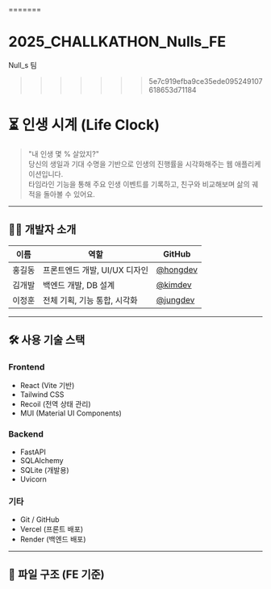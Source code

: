 =======
# 2025_CHALLKATHON_Nulls_FE
Null_s 팀
>>>>>>> 5e7c919efba9ce35ede095249107618653d71184

# ⏳ 인생 시계 (Life Clock)

> "내 인생 몇 % 살았지?"  
당신의 생일과 기대 수명을 기반으로 인생의 진행률을 시각화해주는 웹 애플리케이션입니다.  
타임라인 기능을 통해 주요 인생 이벤트를 기록하고, 친구와 비교해보며 삶의 궤적을 돌아볼 수 있어요.

---

## 👩‍💻 개발자 소개

| 이름 | 역할 | GitHub |
|------|------|--------|
| 홍길동 | 프론트엔드 개발, UI/UX 디자인 | [@hongdev](https://github.com/hongdev) |
| 김개발 | 백엔드 개발, DB 설계 | [@kimdev](https://github.com/kimdev) |
| 이정훈 | 전체 기획, 기능 통합, 시각화 | [@jungdev](https://github.com/jungdev) |

---

## 🛠️ 사용 기술 스택

### Frontend
- React (Vite 기반)
- Tailwind CSS
- Recoil (전역 상태 관리)
- MUI (Material UI Components)

### Backend
- FastAPI
- SQLAlchemy
- SQLite (개발용)
- Uvicorn

### 기타
- Git / GitHub
- Vercel (프론트 배포)
- Render (백엔드 배포)

---

## 📂 파일 구조 (FE 기준)

